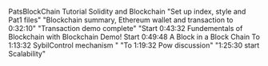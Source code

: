 PatsBlockChain Tutorial Solidity and Blockchain
"Set up index, style and Pat1 files"
"Blockchain summary, Ethereum wallet and transaction to 0:32:10"
"Transaction demo complete"
"Start 0:43:32 Fundementals of Blockchain with Blockchain Demo! Start 0:49:48 A Block in a Block Chain To 1:13:32 SybilControl mechanism "
"To 1:19:32 Pow discussion"
"1:25:30 start Scalability"